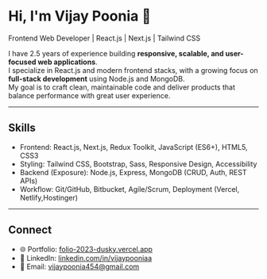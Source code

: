 # Hi, I'm Vijay Poonia 👋  

Frontend Web Developer | React.js | Next.js | Tailwind CSS  

I have 2.5 years of experience building **responsive, scalable, and user-focused web applications**.  
I specialize in React.js and modern frontend stacks, with a growing focus on **full-stack development** using Node.js and MongoDB.  
My goal is to craft clean, maintainable code and deliver products that balance performance with great user experience.  

---

## Skills
- Frontend: React.js, Next.js, Redux Toolkit, JavaScript (ES6+), HTML5, CSS3  
- Styling: Tailwind CSS, Bootstrap, Sass, Responsive Design, Accessibility  
- Backend (Exposure): Node.js, Express, MongoDB (CRUD, Auth, REST APIs)  
- Workflow: Git/GitHub, Bitbucket, Agile/Scrum, Deployment (Vercel, Netlify,Hostinger)  

---

## Connect  
- 🌐 Portfolio: [folio-2023-dusky.vercel.app](https://folio-2023-dusky.vercel.app)  
- 💼 LinkedIn: [linkedin.com/in/vijaypooniaa](https://linkedin.com/in/vijaypooniaa)  
- 📧 Email: vijaypoonia454@gmail.com  


